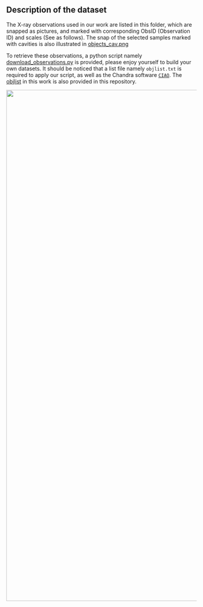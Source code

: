 ## Description of the dataset
The X-ray observations used in our work are listed in this folder, which are snapped as pictures, and marked with corresponding ObsID (Observation ID) and scales (See as follows). The snap of the selected samples marked with cavities is also illustrated in [objects_cav.png](https://github.com/myinxd/cav_gcnn/blob/master/data/objects_cav.png)

To retrieve these observations, a python script namely [download_observations.py](https://github.com/myinxd/cav_gcnn/blob/master/data/download_observations.py) is provided, please enjoy yourself to build your own datasets. It should be noticed that a list file namely `objlist.txt` is required to apply our script, as well as the Chandra software [`CIAO`](http://cxc.harvard.edu/ciao/). The [objlist](https://github.com/myinxd/cav_gcnn/master/data/objlist.txt) in this work is also provided in this repository.

<center>
<img src="https://github.com/myinxd/cav_gcnn/blob/master/data/objects.png" height=1350 width=850/>
</center>
